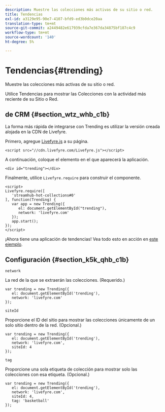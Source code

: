 ```yaml
---
description: Muestre las colecciones más activas de su sitio o red.
title: Tendencias
exl-id: a3129e95-90e7-4107-bfd9-ed3b0dce20aa
translation-type: tm+mt
source-git-commit: a2449482e617939cfda7e367da34875bf187c4c9
workflow-type: tm+mt
source-wordcount: '140'
ht-degree: 5%

---
```


# Tendencias{#trending}

Muestre las colecciones más activas de su sitio o red.

Utilice Tendencias para mostrar las Colecciones con la actividad más reciente de su Sitio o Red.

## de CRM {#section_wtz_whb_c1b}

La forma más rápida de integrarse con Trending es utilizar la versión creada alojada en la CDN de Livefyre.

Primero, agregue [Livefyre.js](https://github.com/Livefyre/Livefyre.js) a su página.

```
<script src="//cdn.livefyre.com/Livefyre.js"></script> 
```

A continuación, coloque el elemento en el que aparecerá la aplicación.

```
<div id="trending"></div>
```

Finalmente, utilice `Livefyre.require` para construir el componente.

```
<script> 
Livefyre.require([ 
   'streamhub-hot-collections#0' 
], function(Trending) {     
   var app = new Trending({ 
      el: document.getElementById("trending"), 
      network: 'livefyre.com' 
   }); 
   app.start(); 
}); 
</script>
```

¡Ahora tiene una aplicación de tendencias! Vea todo esto en acción en [este ejemplo](https://codepen.io/gobengo/pen/GijEy).

## Configuración {#section_k5k_qhb_c1b}

`network`

La red de la que se extraerán las colecciones. (Requerido.)

```
var trending = new Trending({ 
   el: document.getElementById('trending'), 
   network: 'livefyre.com' 
});
```

`siteId`

Proporcione el ID del sitio para mostrar las colecciones únicamente de un solo sitio dentro de la red. (Opcional.)

```
var trending = new Trending({ 
   el: document.getElementById('trending'), 
   network: 'livefyre.com', 
   siteId: 4 
});
```

`tag`

Proporcione una sola etiqueta de colección para mostrar solo las colecciones con esa etiqueta. (Opcional.)

```
var trending = new Trending({ 
   el: document.getElementById('trending'), 
   network: 'livefyre.com', 
   siteId: 4, 
   tag: 'basketball' 
});
```

